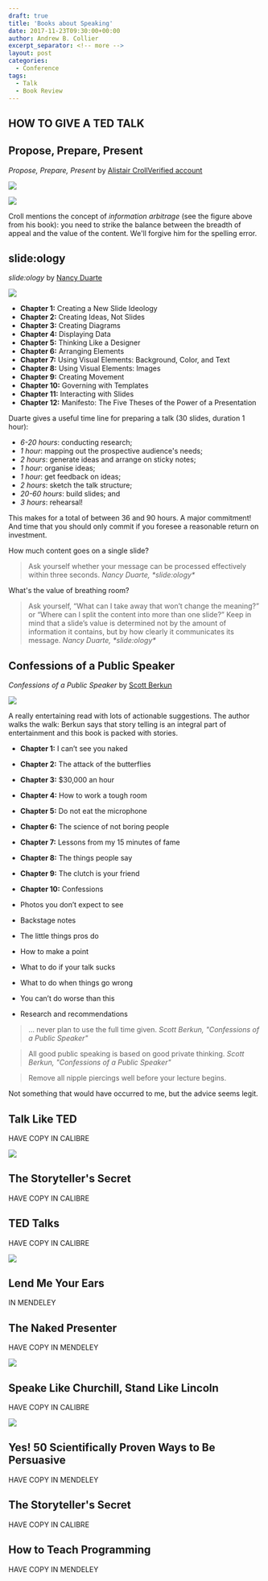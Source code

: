 ```yaml
---
draft: true
title: 'Books about Speaking'
date: 2017-11-23T09:30:00+00:00
author: Andrew B. Collier
excerpt_separator: <!-- more -->
layout: post
categories:
  - Conference
tags:
  - Talk
  - Book Review
---
```


## HOW TO GIVE A TED TALK

## Propose, Prepare, Present

*Propose, Prepare, Present* by [Alistair CrollVerified account](https://twitter.com/acroll)

![](/img/2017/11/propose-prepare-present.png)

![](/img/2017/11/topic-information-arbitrage.png)

Croll mentions the concept of <em>information arbitrage</em> (see the figure above from his book): you need to strike the balance between the breadth of appeal and the value of the content. We'll forgive him for the spelling error.

## slide:ology

*slide:ology* by [Nancy Duarte](https://twitter.com/nancyduarte)

![](/img/2017/11/slideology.png)

- **Chapter 1:** Creating a New Slide Ideology
- **Chapter 2:** Creating Ideas, Not Slides
- **Chapter 3:** Creating Diagrams
- **Chapter 4:** Displaying Data
- **Chapter 5:** Thinking Like a Designer
- **Chapter 6:** Arranging Elements
- **Chapter 7:** Using Visual Elements: Background, Color, and Text
- **Chapter 8:** Using Visual Elements: Images
- **Chapter 9:** Creating Movement
- **Chapter 10:** Governing with Templates
- **Chapter 11:** Interacting with Slides
- **Chapter 12:** Manifesto: The Five Theses of the Power of a Presentation

Duarte gives a useful time line for preparing a talk (30 slides, duration 1 hour):

- *6-20 hours*: conducting research;
- *1 hour*: mapping out the prospective audience's needs;
- *2 hours*: generate ideas and arrange on sticky notes;
- *1 hour*: organise ideas;
- *1 hour*: get feedback on ideas;
- *2 hours*: sketch the talk structure;
- *20-60 hours*: build slides; and
- *3 hours*: rehearsal!

This makes for a total of between 36 and 90 hours. A major commitment! And time that you should only commit if you foresee a reasonable return on investment.

How much content goes on a single slide?

<blockquote>
	Ask yourself whether your message can be processed effectively within three seconds.
	<cite>Nancy Duarte, *slide:ology*</cite>
</blockquote>

What's the value of breathing room?

<blockquote>
	Ask yourself, “What can I take away that won’t change the meaning?” or “Where can I split the content into more than one slide?” Keep in mind that a slide’s value is determined not by the amount of information it contains, but by how clearly it communicates its message.
	<cite>Nancy Duarte, *slide:ology*</cite>
</blockquote>

## Confessions of a Public Speaker

*Confessions of a Public Speaker* by [Scott Berkun](https://twitter.com/berkun)

![](/img/2017/11/confessions-of-a-public-speaker.png)

A really entertaining read with lots of actionable suggestions. The author walks the walk: Berkun says that story telling is an integral part of entertainment and this book is packed with stories.

- **Chapter 1:** I can’t see you naked
- **Chapter 2:** The attack of the butterflies
- **Chapter 3:** $30,000 an hour
- **Chapter 4:** How to work a tough room
- **Chapter 5:** Do not eat the microphone
- **Chapter 6:** The science of not boring people
- **Chapter 7:** Lessons from my 15 minutes of fame
- **Chapter 8:** The things people say
- **Chapter 9:** The clutch is your friend
- **Chapter 10:** Confessions

- Photos you don’t expect to see
- Backstage notes
- The little things pros do
- How to make a point
- What to do if your talk sucks
- What to do when things go wrong
- You can’t do worse than this
- Research and recommendations

<blockquote>
	&hellip; never plan to use the full time given.
	<cite>
		Scott Berkun, "Confessions of a Public Speaker"
	</cite>
</blockquote>

<blockquote>
	All good public speaking is based on good private thinking.
	<cite>
		Scott Berkun, "Confessions of a Public Speaker"
	</cite>
</blockquote>

<blockquote>
	Remove all nipple piercings well before your lecture begins.
</blockquote>

Not something that would have occurred to me, but the advice seems legit.

## Talk Like TED

HAVE COPY IN CALIBRE

![](/img/2017/11/talk-like-ted.png)

## The Storyteller's Secret

HAVE COPY IN CALIBRE

## TED Talks

HAVE COPY IN CALIBRE

![](/img/2017/11/ted-talks.png)

## Lend Me Your Ears

IN MENDELEY

## The Naked Presenter

HAVE COPY IN MENDELEY

![](/img/2017/11/the-naked-presenter.png)

## Speake Like Churchill, Stand Like Lincoln

HAVE COPY IN CALIBRE

![](/img/2017/11/speak-like-churchill-stand-like-lincoln.png)

## Yes! 50 Scientifically Proven Ways to Be Persuasive

HAVE COPY IN MENDELEY

## The Storyteller's Secret

HAVE COPY IN CALIBRE

## How to Teach Programming

HAVE COPY IN MENDELEY
